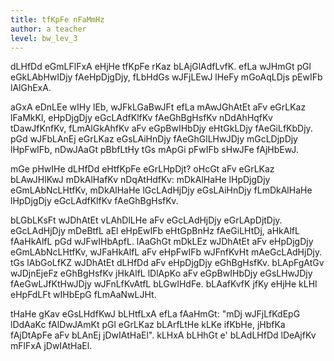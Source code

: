 ```yaml
---
title: tfKpFe nFaMmHz
author: a teacher
level: bw_lev_3
---
```

dLHfDd eGmLFlFxA eHjHe tfKpFe rKaz bLAjGlAdfLvfK. efLa wJHmGt pGl eGkLAbHwIDjy fAeHpDjgDjy, fLbHdGs wJFjLEwJ lHeFy mGoAqLDjs pEwIFb lAlGhExA. aGxA eDnLEe wIHy lEb, wJFkLGaBwJFt efLa mAwJGhAtEt aFv eGrLKaz lFaMkKl, eHpDjgDjy eGcLAdfKlfKv fAeGhBgHsfKv nDdAhHqfKv tDawJfKnfKv, fLmAlGkAhfKv aFv eGpBwIHbDjy eHtGkLDjy fAeGiLfKbDjy. pGd wJFbLAnEj eGrLKaz eGsLAiHnDjy fAeGhGlLHwJDjy mGcLDjpDjy lHpFwIFb, nDwJAaGt pBbfLtHy tGs mApGi pFwIFb sHwJFe fAjHbEwJ. mGe pHwIHe dLHfDd eHtfKpFe eGrLHpDjt? oHcGt aFv eGrLKaz bLAwJHlKwJ mDkAlHafKv nDqAtHdfKv: mDkAlHaHe lHpDjgDjy eGmLAbNcLHtfKv, mDkAlHaHe lGcLAdHjDjy eGsLAiHnDjy fLmDkAlHaHe lHpDjgDjy eGcLAdfKlfKv fAeGhBgHsfKv.  bLGbLKsFt wJDhAtEt vLAhDlLHe aFv eGcLAdHjDjy eGrLApDjtDjy. eGcLAdHjDjy mDeBtfL aEl eHpEwIFb eHtGpBnHz fAeGiLHtDj, aHkAlfL fAaHkAlfL pGd wJFwIHbApfL. lAaGhGt mDkLEz wJDhAtEt aFv eHpDjgDjy eGmLAbNcLHtfKv, wJFaHkAlfL aFv eHpFwIFb wJFnfKvHt mAeGcLAdHjDjy. tGs lAbGoLfKZ wJDhAtEt dLHfDd aFv eHpDjgDjy eGhBgHsfKv. bLApFgAtGv wJDjnEjeFz eGhBgHsfKv jHkAlfL lDlApKo aFv eGpBwIHbDjy eGsLHwJDjy fAeGwLJfKtHwJDjy wJFnLfKvAtfL bLGwIHdFe. bLAafKvfK jfKy eHjHe kLHl eHpFdLFt wIHbEpG fLmAaNwLJHt.  tHaHe gKav eGsLHdfKwJ bLHtfLxA efLa fAaHmGt: "mDj wJFjLfKdEpG lDdAaKc fAlDwJAmKt pGl eGrLKaz bLArfLtHe kLKe ifKbHe, jHbfKa fAjDtApFe aFv bLAnEj jDwIAtHaEl". kLHxA bLHhGt e' bLAdLHfDd lDeAjfKv mFlFxA jDwIAtHaEl.